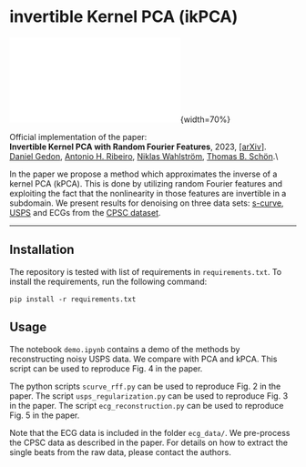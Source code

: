# invertible Kernel PCA (ikPCA)

![overview image](doc/method_ilustr.pdf){width=70%}

Official implementation of the paper:\
**Invertible Kernel PCA with Random Fourier Features**, 2023, [[arXiv]](TODO). \
[Daniel Gedon](https://dgedon.github.io/),
[Antonio H. Ribeiro](https://antonior92.github.io/),
[Niklas Wahlström](http://www.it.uu.se/katalog/nikwa778),
[Thomas B. Schön](http://user.it.uu.se/~thosc112/).\

In the paper we propose a method which approximates the inverse of a kernel PCA (kPCA).
This is done by utilizing random Fourier features and exploiting the fact that the nonlinearity in those features
are invertible in a subdomain. We present results for denoising on three data sets: 
[s-curve](https://scikit-learn.org/stable/modules/generated/sklearn.datasets.make_s_curve.html), 
[USPS](https://scikit-learn.org/stable/auto_examples/applications/plot_digits_denoising.html#sphx-glr-auto-examples-applications-plot-digits-denoising-py) and
ECGs from the [CPSC dataset](http://2018.icbeb.org/Challenge.html). 

---
## Installation
The repository is tested with list of requirements in `requirements.txt`. To install the requirements, run the following command:
```
pip install -r requirements.txt
```

## Usage
The notebook `demo.ipynb` contains a demo of the methods by reconstructing noisy USPS data. We compare with PCA and kPCA.
This script can be used to reproduce Fig. 4 in the paper.

The python scripts `scurve_rff.py` can be used to reproduce Fig. 2 in the paper. 
The script `usps_regularization.py` can be used to reproduce Fig. 3 in the paper. 
The script `ecg_reconstruction.py` can be used to reproduce Fig. 5 in the paper.

Note that the ECG data is included in the folder `ecg_data/`. We pre-process the CPSC data as described in the paper.
For details on how to extract the single beats from the raw data, please contact the authors.


<!---
## Citation
If you use this code for your research, please cite our paper:
```
@article{TODO,
  title={TODO},
  author={TODO},
  journal={TODO},
  year={TODO}
}
```
-->